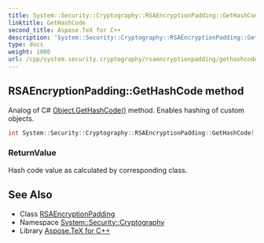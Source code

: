 ```yaml
---
title: System::Security::Cryptography::RSAEncryptionPadding::GetHashCode method
linktitle: GetHashCode
second_title: Aspose.TeX for C++
description: 'System::Security::Cryptography::RSAEncryptionPadding::GetHashCode method. Analog of C# Object.GetHashCode() method. Enables hashing of custom objects in C++.'
type: docs
weight: 1000
url: /cpp/system.security.cryptography/rsaencryptionpadding/gethashcode/
---
```

## RSAEncryptionPadding::GetHashCode method


Analog of C# [Object.GetHashCode()](../../../system/object/gethashcode/) method. Enables hashing of custom objects.

```cpp
int System::Security::Cryptography::RSAEncryptionPadding::GetHashCode() const override
```


### ReturnValue

Hash code value as calculated by corresponding class.

## See Also

* Class [RSAEncryptionPadding](../)
* Namespace [System::Security::Cryptography](../../)
* Library [Aspose.TeX for C++](../../../)

